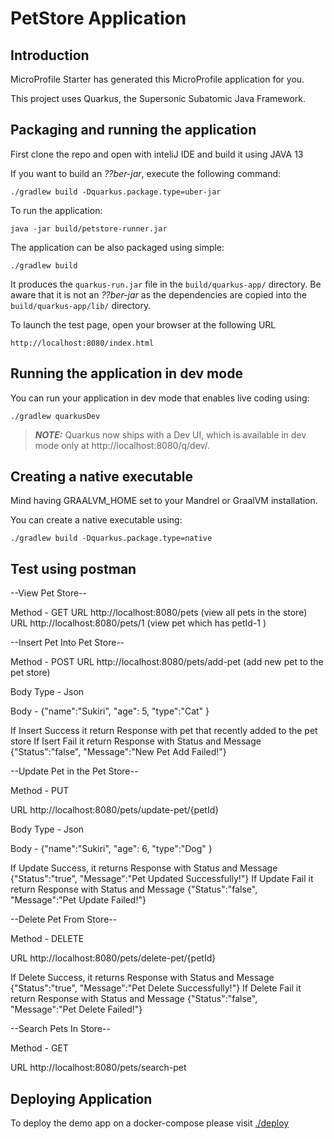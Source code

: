 # PetStore Application

## Introduction

MicroProfile Starter has generated this MicroProfile application for you.

This project uses Quarkus, the Supersonic Subatomic Java Framework.



## Packaging and running the application

First clone the repo and open with inteliJ IDE and build it using JAVA 13

If you want to build an _??ber-jar_, execute the following command:

    ./gradlew build -Dquarkus.package.type=uber-jar

To run the application:

    java -jar build/petstore-runner.jar

The application can be also packaged using simple:

    ./gradlew build

It produces the `quarkus-run.jar` file in the `build/quarkus-app/` directory.
Be aware that it is not an _??ber-jar_ as the dependencies are copied into the `build/quarkus-app/lib/` directory.

To launch the test page, open your browser at the following URL

    http://localhost:8080/index.html

## Running the application in dev mode

You can run your application in dev mode that enables live coding using:

    ./gradlew quarkusDev

> **_NOTE:_**  Quarkus now ships with a Dev UI, which is available in dev mode only at http://localhost:8080/q/dev/.

## Creating a native executable

Mind having GRAALVM_HOME set to your Mandrel or GraalVM installation.

You can create a native executable using:

    ./gradlew build -Dquarkus.package.type=native

## Test using postman
--View Pet Store--

Method - GET
URL http://localhost:8080/pets    (view all pets in the store)
URL http://localhost:8080/pets/1   (view pet which has petId-1 )


--Insert Pet Into Pet Store--

Method - POST
URL http://localhost:8080/pets/add-pet    (add new pet to the pet store)

Body Type - Json

Body -  {"name":"Sukiri",
         "age": 5,
         "type":"Cat"
         }
         
If Insert Success it return Response with pet that recently added to the pet store
If Isert Fail it return Response with Status and Message 
    {"Status":"false", "Message":"New Pet Add Failed!"}
    

--Update Pet in the Pet Store--
 
 Method - PUT
 
 URL http://localhost:8080/pets/update-pet/{petId}   
 
 Body Type - Json

Body -  {"name":"Sukiri",
         "age": 6,
         "type":"Dog"
         }   
         
If Update Success, it returns Response with Status and Message  {"Status":"true", "Message":"Pet Updated Successfully!"} 
If Update Fail it return Response with Status and Message  {"Status":"false", "Message":"Pet Update Failed!"} 

--Delete Pet From Store--

Method - DELETE

URL http://localhost:8080/pets/delete-pet/{petId}

If Delete Success, it returns Response with Status and Message  {"Status":"true", "Message":"Pet Delete Successfully!"} 
If Delete Fail it return Response with Status and Message  {"Status":"false", "Message":"Pet Delete Failed!"} 


--Search Pets In Store--

Method - GET 

URL http://localhost:8080/pets/search-pet


## Deploying Application

To deploy the demo app on a docker-compose please visit [./deploy](https://github.com/rasika/petstore/tree/master/deploy)
